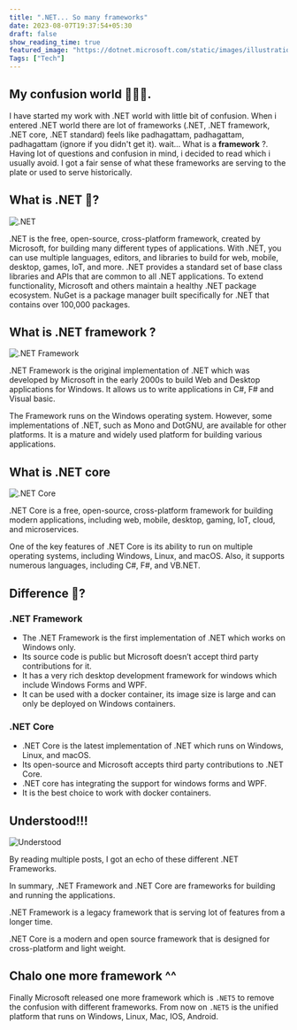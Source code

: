 ```yaml
---
title: ".NET... So many frameworks"
date: 2023-08-07T19:37:54+05:30
draft: false
show_reading_time: true
featured_image: "https://dotnet.microsoft.com/static/images/illustrations/swimlane-community-documentation.svg?v=n0TqLFDe95LKwHVvtAbNJ4gx-Brix-hfAHbmJvECMgY"
Tags: ["Tech"]
---
```


## My confusion world 🤷🏻‍♂️.

I have started my work with .NET world with little bit of confusion. When i entered .NET world there are lot of frameworks (.NET, .NET framework, .NET core, .NET standard) feels like padhagattam, padhagattam, padhagattam (ignore if you didn't get it). wait... What is a **framework** ?. Having lot of questions and confusion in mind, i decided to read which i usually avoid. I got a fair sense of what these frameworks are serving to the plate or used to serve historically.

## What is .NET 🤔?
![.NET](https://dotnet.microsoft.com/static/images/illustrations/swimlane-community-documentation.svg?v=n0TqLFDe95LKwHVvtAbNJ4gx-Brix-hfAHbmJvECMgY)

.NET is the free, open-source, cross-platform framework, created by Microsoft, for building many different types of applications. With .NET, you can use multiple languages, editors, and libraries to build for web, mobile, desktop, games, IoT, and more. .NET provides a standard set of base class libraries and APIs that are common to all .NET applications. To extend functionality, Microsoft and others maintain a healthy .NET package ecosystem. NuGet is a package manager built specifically for .NET that contains over 100,000 packages.

## What is .NET framework ?
![.NET Framework](https://dotnet.microsoft.com/static/images/redesign/learn/apps/xamarin.svg?v=N_fhFXVLGtIWZteO-psDLzC_ZY22DmT3-b6XfPh_PDM)

.NET Framework is the original implementation of .NET which was developed by Microsoft in the early 2000s to build Web and Desktop applications for Windows. It allows us to write applications in C#, F# and Visual basic. 

The Framework runs on the Windows operating system. However, some implementations of .NET, such as Mono and DotGNU, are available for other platforms. It is a mature and widely used platform for building various applications.

## What is .NET core

![.NET Core](https://dotnet.microsoft.com/static/images/redesign/learn/what-is-dotnet/cross-platform.svg)

.NET Core is a free, open-source, cross-platform framework for building modern applications, including web, mobile, desktop, gaming, IoT, cloud, and microservices.

One of the key features of .NET Core is its ability to run on multiple operating systems, including Windows, Linux, and macOS. Also, it supports numerous languages, including C#, F#, and VB.NET.

## Difference 🤔?

### .NET Framework
  - The .NET Framework is the first implementation of .NET which works on Windows only.
  - Its source code is public but Microsoft doesn’t accept third party contributions for it.
  - It has a very rich desktop development framework for windows which include Windows Forms and WPF.
  - It can be used with a docker container, its image size is large and can only be deployed on Windows containers.

### .NET Core
  - .NET Core is the latest implementation of .NET which runs on Windows, Linux, and macOS.
  - Its open-source and Microsoft accepts third party contributions to .NET Core.
  - .NET core has integrating the support for windows forms and WPF.
  - It is the best choice to work with docker containers.


## Understood!!!
![Understood](https://dotnet.microsoft.com/static/images/redesign/why-ecosystem.svg)

By reading multiple posts, I got an echo of these different .NET Frameworks. 

In summary, .NET Framework and .NET Core are frameworks for building and running the applications.

.NET Framework is a legacy framework that is serving lot of features from a longer time.

.NET Core is a modern and open source framework that is designed for cross-platform and light weight.

## Chalo one more framework ^^

Finally Microsoft released one more framework which is `.NET5` to remove the confusion with different frameworks. From now on `.NET5` is the unified platform that runs on Windows, Linux, Mac, IOS, Android.